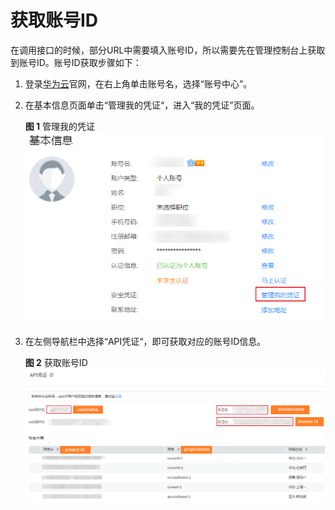 # 获取账号ID<a name="ZH-CN_TOPIC_0191332807"></a>

在调用接口的时候，部分URL中需要填入账号ID，所以需要先在管理控制台上获取到账号ID。账号ID获取步骤如下：

1.  登录[华为云](https://auth.huaweicloud.com/authui/login.action?service=https://account.huaweicloud.com/usercenter/#/login)官网，在右上角单击账号名，选择“账号中心”。
2.  在基本信息页面单击“管理我的凭证“，进入“我的凭证”页面。

    **图 1**  管理我的凭证<a name="fig17874547622"></a>  
    ![](figures/管理我的凭证.png "管理我的凭证")

3.  在左侧导航栏中选择“API凭证“，即可获取对应的账号ID信息。

    **图 2**  获取账号ID<a name="fig19712145417213"></a>  
    ![](figures/获取账号ID.png "获取账号ID")



